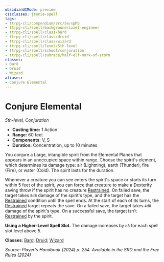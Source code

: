 ```yaml
---
obsidianUIMode: preview
cssclasses: json5e-spell
tags:
- ttrpg-cli/compendium/src/5e/xphb
- ttrpg-cli/spell/background/izzet-engineer
- ttrpg-cli/spell/class/bard
- ttrpg-cli/spell/class/druid
- ttrpg-cli/spell/class/wizard
- ttrpg-cli/spell/level/5th-level
- ttrpg-cli/spell/school/conjuration
- ttrpg-cli/spell/subrace/half-elf-mark-of-storm
classes:
- Bard
- Druid
- Wizard
aliases:
- Conjure Elemental
---
```

# Conjure Elemental
*5th-level, Conjuration*  


- **Casting time:** 1 Action
- **Range:** 60 feet
- **Components:** V, S
- **Duration:** Concentration, up to 10 minutes

You conjure a Large, intangible spirit from the Elemental Planes that appears in an unoccupied space within range. Choose the spirit's element, which determines its damage type: air (Lightning), earth (Thunder), fire (Fire), or water (Cold). The spirit lasts for the duration.

Whenever a creature you can see enters the spirit's space or starts its turn within 5 feet of the spirit, you can force that creature to make a Dexterity saving throw if the spirit has no creature [Restrained](Інструменти%20ДМ/CLI/rules/conditions.md#Restrained). On failed save, the target takes `8d8` damage of the spirit's type, and the target has the [Restrained](Інструменти%20ДМ/CLI/rules/conditions.md#Restrained) condition until the spell ends. At the start of each of its turns, the [Restrained](Інструменти%20ДМ/CLI/rules/conditions.md#Restrained) target repeats the save. On a failed save, the target takes `4d8` damage of the spirit's type. On a successful save, the target isn't [Restrained](Інструменти%20ДМ/CLI/rules/conditions.md#Restrained) by the spirit.

**Using a Higher-Level Spell Slot.** The damage increases by `d8` for each spell slot level above 5.

**Classes**: [Bard](Інструменти%20ДМ/CLI/lists/list-spells-classes-bard.md); [Druid](Інструменти%20ДМ/CLI/lists/list-spells-classes-druid.md); [Wizard](Інструменти%20ДМ/CLI/lists/list-spells-classes-wizard.md)

*Source: Player's Handbook (2024) p. 254. Available in the <span title='Systems Reference Document (5.2)'>SRD</span> and the Free Rules (2024)*